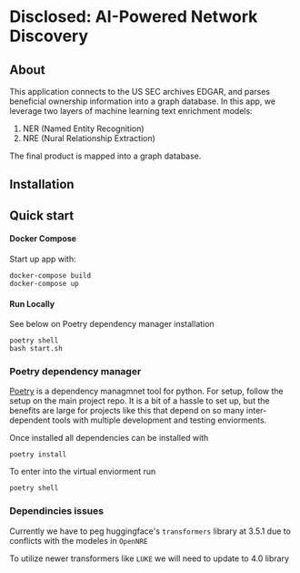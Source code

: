 # Disclosed: AI-Powered Network Discovery

## About

This application connects to the US SEC archives EDGAR, and parses beneficial ownership information into a graph database. In this app, we leverage two layers of machine learning text enrichment models: 
1. NER (Named Entity Recognition)
2. NRE (Nural Relationship Extraction)

The final product is mapped into a graph database.


## Installation

## Quick start

#### Docker Compose

Start up app with:
```
docker-compose build
docker-compose up
```

#### Run Locally
See below on Poetry dependency manager installation

```
poetry shell
bash start.sh
```

### Poetry dependency manager

[Poetry](https://python-poetry.org/docs/) is a dependency managmnet tool for python. For setup, follow the setup on the main project repo. It is a bit of a hassle to set up, but the benefits are large for projects like this that depend on so many inter-dependent tools with multiple development and testing enviorments.

Once installed all dependencies can be installed with
```
poetry install
```
To enter into the virtual enviorment run
```
poetry shell
```

### Dependincies issues

Currently we have to peg huggingface's `transformers` library at 3.5.1 due to conflicts with the modeles in `OpenNRE`

To utilize newer transformers like `LUKE` we will need to update to 4.0 library
